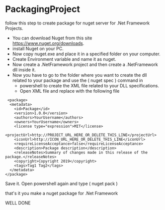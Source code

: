 # PackagingProject

follow this step to create package for nuget server for .Net Framework Projects.
- You can download Nuget from this site https://www.nuget.org/downloads.
- install Nuget on your PC.
- Now copy nuget.exe and place it in a specified folder on your computer.
- Create Environment variable and name it as nuget.
- Now create a .NetFramework project and then create a .NetFramework dll inside it.
- Now you have to go to the folder where you want to create the dll related to your package and use the ( nuget spec ) command in 
  - powershell to create the XML file related to your DLL specifications.
  - Open XML file and replace with the following file 
```
 <package>
  <metadata>
    <id>Package</id>
    <version>1.0.0</version>
    <authors>YourUsername</authors>
    <owners>YourUsername</owners>
    <license type="expression">MIT</license>
    <projectUrl>http://PROJECT_URL_HERE_OR_DELETE_THIS_LINE</projectUrl>
    <iconUrl>http://ICON_URL_HERE_OR_DELETE_THIS_LINE</iconUrl>
    <requireLicenseAcceptance>false</requireLicenseAcceptance>
    <description>Package description</description>
    <releaseNotes>Summary of changes made in this release of the package.</releaseNotes>
    <copyright>Copyright 2019</copyright>
    <tags>Tag1 Tag2</tags>
  </metadata>
</package> 
```

Save it.
Open powershell  again and type ( nuget pack )

that's it you make a nuget package for .Net Framework

WELL DONE
